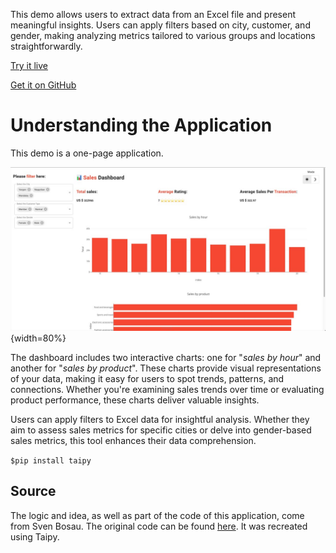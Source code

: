 This demo allows users to extract data from an Excel file and 
present meaningful insights. Users can apply filters based on city, customer, and gender, making 
analyzing metrics tailored to various groups and locations straightforwardly.

[Try it live](https://sales-dashboard.taipy.cloud/) 

[Get it on GitHub](https://github.com/Avaiga/demo-sales-dashboard)


# Understanding the Application
This demo is a one-page application.

![Dashboard](images/demo-sales-dashboard.jpg){width=80%}

The dashboard includes two interactive charts: one for "_sales by hour_" and another for "_sales 
by product_". These charts provide visual representations of your data, making it easy for users 
to spot trends, patterns, and connections. Whether you're examining sales trends over time or 
evaluating product performance, these charts deliver valuable insights.

Users can apply filters to Excel data for insightful analysis. Whether they aim to assess sales 
metrics for specific cities or delve into gender-based sales metrics, this tool enhances their 
data comprehension.

```$pip install taipy```

## Source
The logic and idea, as well as part of the code of this application, come from Sven Bosau. 
The original code can be found [here](https://github.com/Sven-Bo/streamlit-sales-dashboard). 
It was recreated using Taipy.
